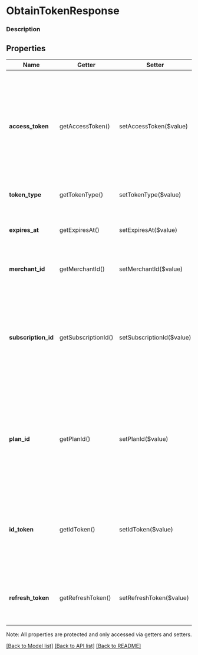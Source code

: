 # ObtainTokenResponse

### Description



## Properties
Name | Getter | Setter | Type | Description | Notes
------------ | ------------- | ------------- | ------------- | ------------- | -------------
**access_token** | getAccessToken() | setAccessToken($value) | **string** | A valid OAuth access token. Provide the access token in a header with every request to Connect API endpoints. See the [Build with OAuth](/authz/oauth/build-with-the-api) guide for more information. | [optional] 
**token_type** | getTokenType() | setTokenType($value) | **string** | This value is always _bearer_. | [optional] 
**expires_at** | getExpiresAt() | setExpiresAt($value) | **string** | The date when access_token expires, in [ISO 8601](http://www.iso.org/iso/home/standards/iso8601.htm) format. | [optional] 
**merchant_id** | getMerchantId() | setMerchantId($value) | **string** | The ID of the authorizing merchant&#39;s business. | [optional] 
**subscription_id** | getSubscriptionId() | setSubscriptionId($value) | **string** | __Legacy field__. The ID of a subscription plan the merchant signed up for. Only present if  the merchant signed up for a subscription during authorization. | [optional] 
**plan_id** | getPlanId() | setPlanId($value) | **string** | The ID of the [subscription](https://docs.connect.squareup.com/api/connect/v1/#navsection-subscriptionmanagement) plan the merchant signed up for. Only present if the merchant signed up for a subscription during authorization. | [optional] 
**id_token** | getIdToken() | setIdToken($value) | **string** | Then OpenID token belonging to this this person. Only present if the OPENID scope is included in the authorize request. | [optional] 
**refresh_token** | getRefreshToken() | setRefreshToken($value) | **string** | A refresh token.  For more information, see [OAuth access token management](/authz/oauth/how-it-works#oauth-access-token-management). | [optional] 

Note: All properties are protected and only accessed via getters and setters.

[[Back to Model list]](../../README.md#documentation-for-models) [[Back to API list]](../../README.md#documentation-for-api-endpoints) [[Back to README]](../../README.md)

